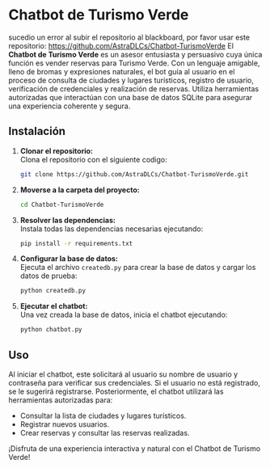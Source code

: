 # Chatbot de Turismo Verde
sucedio un error al subir el repositorio al blackboard, por favor usar este repositorio: https://github.com/AstraDLCs/Chatbot-TurismoVerde
El **Chatbot de Turismo Verde** es un asesor entusiasta y persuasivo cuya única función es vender reservas para Turismo Verde. Con un lenguaje amigable, lleno de bromas y expresiones naturales, el bot guía al usuario en el proceso de consulta de ciudades y lugares turísticos, registro de usuario, verificación de credenciales y realización de reservas. Utiliza herramientas autorizadas que interactúan con una base de datos SQLite para asegurar una experiencia coherente y segura.

## Instalación
1. **Clonar el repositorio:**  
    Clona el repositorio con el siguiente codigo:
   ```bash
   git clone https://github.com/AstraDLCs/Chatbot-TurismoVerde.git
   ```

2. **Moverse a la carpeta del proyecto:** 

    ```bash
   cd Chatbot-TurismoVerde
   ```

3. **Resolver las dependencias:**  
   Instala todas las dependencias necesarias ejecutando:
   ```bash
   pip install -r requirements.txt
   ```

4. **Configurar la base de datos:**  
   Ejecuta el archivo `createdb.py` para crear la base de datos y cargar los datos de prueba:
   ```bash
   python createdb.py
   ```

5. **Ejecutar el chatbot:**  
   Una vez creada la base de datos, inicia el chatbot ejecutando:
   ```bash
   python chatbot.py
   ```

## Uso

Al iniciar el chatbot, este solicitará al usuario su nombre de usuario y contraseña para verificar sus credenciales. Si el usuario no está registrado, se le sugerirá registrarse. Posteriormente, el chatbot utilizará las herramientas autorizadas para:

- Consultar la lista de ciudades y lugares turísticos.
- Registrar nuevos usuarios.
- Crear reservas y consultar las reservas realizadas.

¡Disfruta de una experiencia interactiva y natural con el Chatbot de Turismo Verde!
